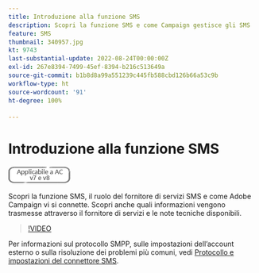 ```yaml
---
title: Introduzione alla funzione SMS
description: Scopri la funzione SMS e come Campaign gestisce gli SMS
feature: SMS
thumbnail: 340957.jpg
kt: 9743
last-substantial-update: 2022-08-24T00:00:00Z
exl-id: 267e8394-7499-45ef-8394-b216c513649a
source-git-commit: b1b8d8a99a551239c445fb588cbd126b66a53c9b
workflow-type: ht
source-wordcount: '91'
ht-degree: 100%

---
```


# Introduzione alla funzione SMS

![Applicabile alle versioni v7 e v8](../assets/V7-V8-stamp.png)

Scopri la funzione SMS, il ruolo del fornitore di servizi SMS e come Adobe Campaign vi si connette. Scopri anche quali informazioni vengono trasmesse attraverso il fornitore di servizi e le note tecniche disponibili.

>[!VIDEO](https://video.tv.adobe.com/v/340957?quality=12&learn=on)

Per informazioni sul protocollo SMPP, sulle impostazioni dell’account esterno o sulla risoluzione dei problemi più comuni, vedi [Protocollo e impostazioni del connettore SMS](https://experienceleague.adobe.com/docs/campaign-classic/using/sending-messages/sending-messages-on-mobiles/sms-protocol.html?lang=it#sending-messages).
